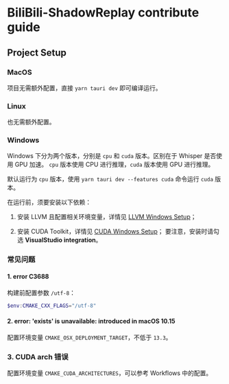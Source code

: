 # BiliBili-ShadowReplay contribute guide

## Project Setup

### MacOS

项目无需额外配置，直接 `yarn tauri dev` 即可编译运行。

### Linux

也无需额外配置。

### Windows

Windows 下分为两个版本，分别是 `cpu` 和 `cuda` 版本。区别在于 Whisper 是否使用 GPU 加速。
`cpu` 版本使用 CPU 进行推理，`cuda` 版本使用 GPU 进行推理。

默认运行为 `cpu` 版本，使用 `yarn tauri dev --features cuda` 命令运行 `cuda` 版本。

在运行前，须要安装以下依赖：

1. 安装 LLVM 且配置相关环境变量，详情见 [LLVM Windows Setup](https://llvm.org/docs/GettingStarted.html#building-llvm-on-windows)；

2. 安装 CUDA Toolkit，详情见
   [CUDA Windows Setup](https://docs.nvidia.com/cuda/cuda-installation-guide-microsoft-windows/index.html)；
   要注意，安装时请勾选 **VisualStudio integration**。

### 常见问题

#### 1. error C3688

构建前配置参数 `/utf-8`：

```powershell
$env:CMAKE_CXX_FLAGS="/utf-8"
```

#### 2. error: 'exists' is unavailable: introduced in macOS 10.15

配置环境变量 `CMAKE_OSX_DEPLOYMENT_TARGET`，不低于 `13.3`。

### 3. CUDA arch 错误

配置环境变量 `CMAKE_CUDA_ARCHITECTURES`，可以参考 Workflows 中的配置。
